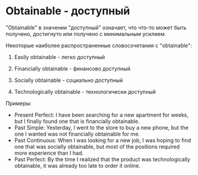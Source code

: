 # Obtainable - доступный




"Obtainable" в значении "доступный" означает, что что-то может быть получено, достигнуто или получено с минимальным усилием.

Некоторые наиболее распространенные словосочетания с "obtainable":

1. Easily obtainable - легко доступный

2. Financially obtainable - финансово доступный

3. Socially obtainable - социально доступный

4. Technologically obtainable - технологически доступный

Примеры:

- Present Perfect: I have been searching for a new apartment for weeks, but I finally found one that is financially obtainable.
- Past Simple: Yesterday, I went to the store to buy a new phone, but the one I wanted was not financially obtainable for me.
- Past Continuous: When I was looking for a new job, I was hoping to find one that was socially obtainable, but most of the positions required more experience than I had.
- Past Perfect: By the time I realized that the product was technologically obtainable, it was already too late to order it online.